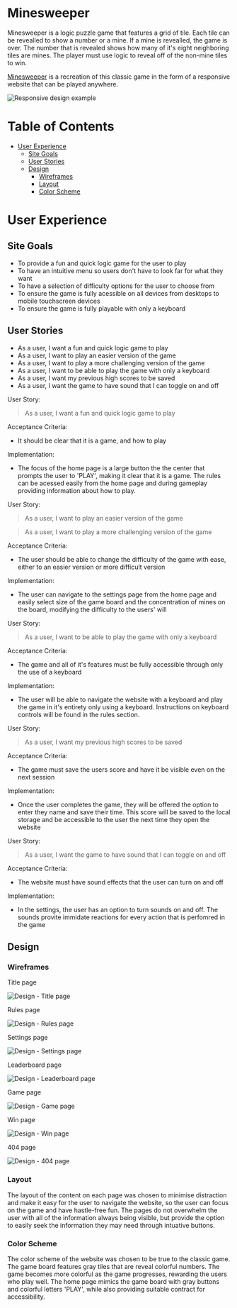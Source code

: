 # Minesweeper

Minesweeper is a logic puzzle game that features a grid of tile. Each tile can be revealled to show a number or a mine. If a mine is revealled, the game is over. The number that is revealed shows how many of it's eight neighboring tiles are mines. The player must use logic to reveal off of the non-mine tiles to win. 

[Minesweeper](https://kristfur.github.io/minesweeper/) is a recreation of this classic game in the form of a responsive website that can be played anywhere.

![Responsive design example](docs/read-me-images/responsive-website.JPG)

# Table of Contents
* [User Experience](#user-experience)
    * [Site Goals](#site-goals)
    * [User Stories](#user-stories)
    * [Design](#design)
        * [Wireframes](#wireframes)        
        * [Layout](#layout)
        * [Color Scheme](#color-scheme)


# User Experience
## Site Goals
* To provide a fun and quick logic game for the user to play
* To have an intuitive menu so users don't have to look far for what they want
* To have a selection of difficulty options for the user to choose from
* To ensure the game is fully acessible on all devices from desktops to mobile touchscreen devices
* To ensure the game is fully playable with only a keyboard

## User Stories
* As a user, I want a fun and quick logic game to play
* As a user, I want to play an easier version of the game
* As a user, I want to play a more challenging version of the game
* As a user, I want to be able to play the game with only a keyboard
* As a user, I want my previous high scores to be saved
* As a user, I want the game to have sound that I can toggle on and off

User Story:

> As a user, I want a fun and quick logic game to play

Acceptance Criteria:
* It should be clear that it is a game, and how to play

Implementation:
* The focus of the home page is a large button the the center that prompts the user to 'PLAY', making it clear that it is a game. The rules can be acessed easily from the home page and during gameplay providing information about how to play.

User Story:

> As a user, I want to play an easier version of the game

> As a user, I want to play a more challenging version of the game

Acceptance Criteria:
* The user should be able to change the difficulty of the game with ease, either to an easier version or more difficult version

Implementation:
* The user can navigate to the settings page from the home page and easily select size of the game board and the concentration of mines on the board, modifying the difficulty to the users' will

User Story:

> As a user, I want to be able to play the game with only a keyboard

Acceptance Criteria:
* The game and all of it's features must be fully accessible through only the use of a keyboard

Implementation:
* The user will be able to navigate the website with a keyboard and play the game in it's entirety only using a keyboard. Instructions on keyboard controls will be found in the rules section.

User Story:

> As a user, I want my previous high scores to be saved

Acceptance Criteria:

* The game must save the users score and have it be visible even on the next session

Implementation:
* Once the user completes the game, they will be offered the option to enter they name and save their time. This score will be saved to the local storage and be accessible to the user the next time they open the website

User Story:

> As a user, I want the game to have sound that I can toggle on and off

Acceptance Criteria:

* The website must have sound effects that the user can turn on and off

Implementation:
* In the settings, the user has an option to turn sounds on and off. The sounds provite immidate reactions for every action that is perfomred in the game

## Design
### Wireframes

Title page

![Design - Title page](docs/read-me-images/design-title-page.JPG)

Rules page

![Design - Rules page](docs/read-me-images/design-rules-page.JPG)

Settings page

![Design - Settings page](docs/read-me-images/design-settings-page.JPG)

Leaderboard page

![Design - Leaderboard page](docs/read-me-images/design-leaderboard-page.JPG)

Game page

![Design - Game page](docs/read-me-images/design-game-page.JPG)

Win page

![Design - Win page](docs/read-me-images/design-win-page.JPG)

404 page

![Design - 404 page](docs/read-me-images/design-404-page.JPG)

### Layout
The layout of the content on each page was chosen to minimise distraction and make it easy for the user to navigate the website, so the user can focus on the game and have hastle-free fun. The pages do not overwhelm the user with all of the information always being visible, but provide the option to easily seek the information they may need through intuative buttons. 

### Color Scheme
The color scheme of the website was chosen to be true to the classic game. The game board features gray tiles that are reveal colorful numbers. The game becomes more colorful as the game progresses, rewarding the users who play well. The home page mimics the game board with gray buttons and colorful letters 'PLAY', while also providing suitable contract for accessibility.